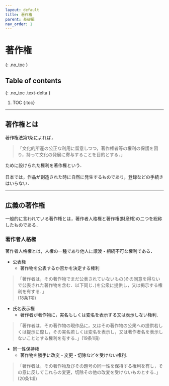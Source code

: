 ```yaml
---
layout: default
title: 著作権
parent: 基礎編
nav_order: 1 
---
```

# 著作権
{: .no_toc }

## Table of contents
{: .no_toc .text-delta }

1. TOC
{:toc}
---

## 著作権とは
著作権法第1条によれば，
> 「文化的所産の公正な利用に留意しつつ，著作権者等の権利の保護を図り，持って文化の発展に寄与することを目的とする．」

ために設けられた権利を著作権という．  
<br>
日本では，作品が創造された時に自然に発生するものであり，登録などの手続きはいらない．

--- 

## 広義の著作権
一般的に言われている著作権とは，著作者人格権と著作権(財産権)の二つを総称したものである．
### 著作者人格権
著作者人格権とは，人権の一種であり他人に譲渡・相続不可な権利である．
- 公表権
	- 著作物を公表するか否かを決定する権利 

>「著作者は，その著作物でまだ公表されていないもの(その同意を得ないで公表された著作物を含む．以下同じ．)を公衆に提供し，又は掲示する権利を有する．」   
(18条1項)

- 氏名表示権
	- 著作者が著作物に，実名もしくは変名を表示する又は表示しない権利．

> 「著作者は，その著作物の現作品に，又はその著作物の公衆への提供若しくは提示に際し，その実名若しくは変名を表示し，又は著作者名を表示しないこととする権利を有する．」(19条1項)

- 同一性保持権
	- 著作物を勝手に改変・変更・切除などを受けない権利．

> 「著作者は，その著作物及びその題号の同一性を保持する権利を有し，その意に反してこれらの変更，切除その他の改変を受けないものとする．」(20条1項)
